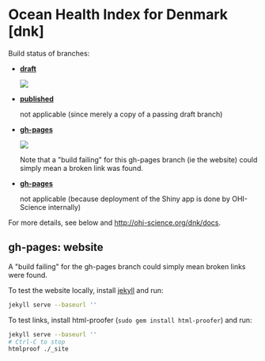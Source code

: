 # Ocean Health Index for Denmark [dnk]

Build status of branches:

- [**draft**](https://github.com/OHI-Science/dnk/tree/draft)

  [![](https://api.travis-ci.org/OHI-Science/dnk.svg?branch=draft)](https://travis-ci.org/OHI-Science/dnk/branches)

- [**published**](https://github.com/OHI-Science/dnk/tree/published)

  not applicable (since merely a copy of a passing draft branch)  

- [**gh-pages**](https://github.com/OHI-Science/dnk/tree/gh-pages)

  [![](https://api.travis-ci.org/OHI-Science/dnk.svg?branch=gh-pages)](https://travis-ci.org/OHI-Science/dnk/branches)
  
  Note that a "build failing" for this gh-pages branch (ie the website) could simply mean a broken link was found.

- [**gh-pages**](https://github.com/OHI-Science/dnk/tree/app)

  not applicable (because deployment of the Shiny app is done by OHI-Science internally)

For more details, see below and http://ohi-science.org/dnk/docs.

## gh-pages: website

A "build failing" for the gh-pages branch could simply mean broken links were found.

To test the website locally, install [jekyll](http://jekyllrb.com/docs/installation/) and run:

```bash
jekyll serve --baseurl ''
```

To test links, install html-proofer (`sudo gem install html-proofer`) and run:

```bash
jekyll serve --baseurl ''
# Ctrl-C to stop
htmlproof ./_site
```
